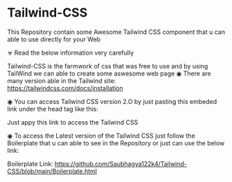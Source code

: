 # Tailwind-CSS
This Repository contain some Awesome Tailwind CSS component that u can able to use directly for your Web 

☣ Read the below information very carefully

Tailwind-CSS is the farmwork of css that was free to use and by using TailWind we can able to create some aswesome web page 
◉ There are many version able in the 
Tailwind site: https://tailwindcss.com/docs/installation

◉ You can access Tailwind CSS version 2.O by just pasting this embeded link under the head tag like this:

<!DOCTYPE html>
<html lang="en">
<head>
    <meta charset="UTF-8">
    <meta http-equiv="X-UA-Compatible" content="IE=edge">
    <meta name="viewport" content="width=device-width, initial-scale=1.0">
    <link href="https://unpkg.com/tailwindcss@^2/dist/tailwind.min.css" rel="stylesheet"> Just appy this link to access the Tailwind CSS
    <title>Nav1</title>
</head>
<body class="bg-gray-900">
    
</body>
</html>

◉ To access the Latest version of the Tailwind CSS just follow the Boilerplate that u can able to see in the Repository or just can use the below link:

Boilerplate Link: https://github.com/Saubhagya122k4/Tailwind-CSS/blob/main/Boilerplate.html
